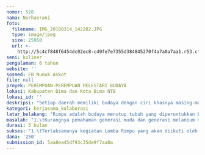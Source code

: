 ```yaml
---
nomor: 528
nama: Nurhaerani
foto:
  filename: IMG_20180314_142202.JPG
  type: image/jpeg
  size: 25958
  url: >-
    http://5c4cf848f6454dc02ec8-c49fe7e7355d384845270f4a7a0a7aa1.r53.cf2.rackcdn.com/84a52297-19b3-430e-93c9-072b0bbbcfa1/IMG_20180314_142202.JPG
seni: kuliner
pengalaman: 6 tahun
website: ''
sosmed: FB Nunuk Askot
file: null
proyek: PEREMPUAN-PEREMPUAN PELESTARI BUDAYA
lokasi: Kabupaten Bima dan Kota Bima NTB
lokasi_id: ''
deskripsi: "Setiap daerah memiliki budaya dengan ciri khasnya masing-masing yang harus terus dijaga dan dipelihara sehingga tidak tergilas oleh perkembangan jaman. Budaya yang hidup dan berkembang dalam masyarakat Bima merupakan budaya yang mengandung nilai-nilai keislaman. Besarnya pengaruh budaya Islam dalam budaya Bima salah satunya ada dalam budaya Rimpu Tembe.\r\n\r\nBudaya Rimpu Tembe sebagai hijab dalam kehidupan sehari-hari masyarakat Bima (dou Mbojo) tidak lagi seperti dulu. Kehadiran hijab dan baju gamis telah menggeser kebiasaan masyarakat menggunakan Rimpu Tembe dengan alasan lebih praktis.sehingga Rimpu Tembe pada saat ini lebih berfungsi sebagai identitas budaya.\r\n\r\nRimpu Tembe sebagai identitas budaya tidak lepas dari kegiatan menenun yang dilakukan oleh kaum perempuan dari beberapa desa yang ada di Kabupaten Bima dan Kota Bima. Kegiatan menenun yang mereka lakukan disela-sela musim tanam, seharusnya bisa menjadi salah satu kegiatan yang bisa menopang perekonomian keluarga."
kategori: kerjasama_kolaborasi
latar_belakang: "Rimpu adalah budaya menutup tubuh yang diperuntukkan bagi kaum perempuan dengan menggunakan dua lembar kain sarung. Kain sarung pertama berfungsi sebagai rok disebut Sanggentu yang akan menutup tubuh bagian bawah (pinggang sampai mata kaki), dan kain sarung kedua untuk menutup tubuh bagian atas disebut Rimpu (kepala sampai paha). Kain yang digunakan adalah kain sarung hasil tenun masyarakat / perempuan setempat yang bernama “Tembe Nggoli”.\r\n\r\nRimpu pada jaman dahulu merupakan hijab yang digunakan oleh kaum perempuan bila bepergian / keluar dari rumah. Ada dua macam rimpu yang berlaku dalam masyarakat yaitu “Rimpu Cili” atau “Rimpu Mpida” digunakan oleh perempuan yang belum menikah / masih sendiri, sedangkan “Rimpu Colo” digunakan oleh perempuan yg sudah menikah.\r\n\r\nRimpu Tembe sebagai identitas budaya tidak bisa dilepaskan dari penggunaan kain sarung (tembe nggoli) hasil tenunan masyarakat setempat, dan itu berarti kegiatan menenun yang dilakukan oleh  masyarakat harus tetap dikembangkan dan dijaga keberadaanya, begitu pula dengan sumber daya manusianya. Perempuan penenun seharusnya tidak hanya menjadi pekerja tenun, akan tetapi mereka juga harus bisa menjadi pelaku usaha yang bisa mendukung perekonomian keluarga."
masalah: "1.\tKurangnya pemahaman generasi muda dan generasi melanium mengenai makna yang terkandung dalam budaya Rimpu Tembe sehingga diperlukan kegiatan-kegiatan yang menyenangkan (lomba Rimpu dan Pameran) sebagai alat / media transfer budaya.\r\n2.\tKurangnya dokumentasi mengenai proses penenunan dan profil perempuan-perempuan penenun sebagai pelaku / pelestari budaya yang bisa diakses dengan mudah oleh masyarakat.\r\n3.\tBelum terbentuknya komunitas perempuan penenun se Kabupaten Bima dan Kota Bima sebagai wadah kegiatan mereka dalam berkarya dan berusaha  sehingga mereka kesulitan untuk mengakses bantuan alat maupun modal dan fasilitas usaha lainnya yang ada di pemerintah."
durasi: 5 bulan
sukses: "1.\tTerlaksananya kegiatan Lomba Rimpu yang akan diikuti oleh minimal 100 orang dirangkai dengan pameran kain tenun dan turunannya dalam bentuk pakaian, souvenir, tas, dll yang merupakan karya kreatif masyarakat. Kegiatan ini akan dihadiri oleh lebih dari 1000 pengunjung.\r\n2.\tTerdokumentaskannya proses tenun menjadi kain dan profil perempuan-perempuan penenun dari masing-masing wilayah sentra tenun dalam bentuk buku dan video.\r\n3.\tTerfasilitasi dan terbentuknya komunitas perempuan penenun di Kabupaten Bima dan Kota Bima sebagai wadah untuk meningkatkan kemampuan mereka dalam berkarya dan berusaha dengan bantuan modal kerja yang akan kita berikan."
dana: '250'
submission_id: 5aa8ea45df93c35de9f7aa8a
---
```

